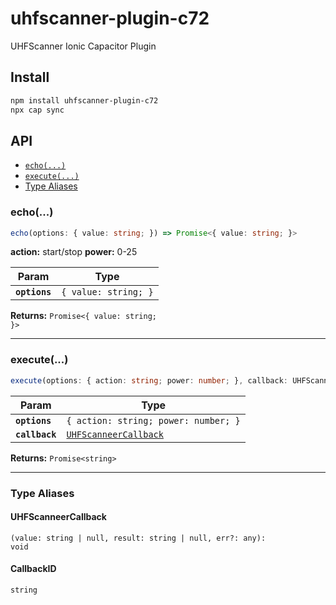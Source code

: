 # uhfscanner-plugin-c72

UHFScanner Ionic Capacitor Plugin

## Install

```bash
npm install uhfscanner-plugin-c72
npx cap sync
```

## API

<docgen-index>

* [`echo(...)`](#echo)
* [`execute(...)`](#execute)
* [Type Aliases](#type-aliases)

</docgen-index>

<docgen-api>
<!--Update the source file JSDoc comments and rerun docgen to update the docs below-->

### echo(...)

```typescript
echo(options: { value: string; }) => Promise<{ value: string; }>
```

**action:** start/stop
**power:**  0-25

| Param         | Type                            |
| ------------- | ------------------------------- |
| **`options`** | <code>{ value: string; }</code> |

**Returns:** <code>Promise&lt;{ value: string; }&gt;</code>

--------------------


### execute(...)

```typescript
execute(options: { action: string; power: number; }, callback: UHFScanneerCallback) => Promise<CallbackID>
```


| Param          | Type                                                                |
| -------------- | ------------------------------------------------------------------- |
| **`options`**  | <code>{ action: string; power: number; }</code>                     |
| **`callback`** | <code><a href="#uhfscanneercallback">UHFScanneerCallback</a></code> |

**Returns:** <code>Promise&lt;string&gt;</code>

--------------------


### Type Aliases


#### UHFScanneerCallback

<code>(value: string | null, result: string | null, err?: any): void</code>


#### CallbackID

<code>string</code>

</docgen-api>
